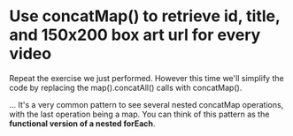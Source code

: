 # Use concatMap() to retrieve id, title, and 150x200 box art url for every video

Repeat the exercise we just performed. However this time we'll simplify the code by replacing the map().concatAll() calls with concatMap().

...
It's a very common pattern to see several nested concatMap operations, with the last operation being a map. You can think of this pattern as the <strong>functional version of a nested forEach</strong>.